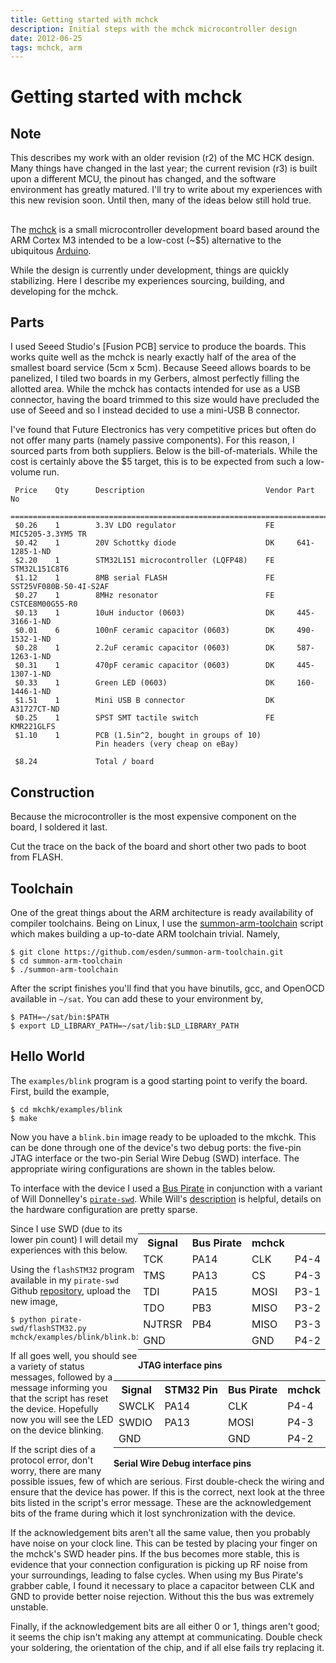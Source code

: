 ```yaml
---
title: Getting started with mchck
description: Initial steps with the mchck microcontroller design
date: 2012-06-25
tags: mchck, arm
---
```


# Getting started with mchck

## Note

This describes my work with an older revision (r2) of the MC HCK
design. Many things have changed in the last year; the current
revision (r3) is built upon a different MCU, the pinout has changed,
and the software environment has greatly matured. I'll try to write
about my experiences with this new revision soon. Until then, many of
the ideas below still hold true.


##
The [mchck](http://www.mchck.org/) is a small microcontroller
development board based around the ARM Cortex M3 intended to be a
low-cost (~$5) alternative to the ubiquitous
[Arduino](http://www.arduino.cc/).

While the design is currently under development, things are quickly
stabilizing. Here I describe my experiences sourcing, building, and
developing for the mchck.

## Parts

I used Seeed Studio's [Fusion PCB] service to produce the boards. This
works quite well as the mchck is nearly exactly half of the area of
the smallest board service (5cm x 5cm). Because Seeed allows boards to
be panelized, I tiled two boards in my Gerbers, almost perfectly
filling the allotted area. While the mchck has contacts intended for
use as a USB connector, having the board trimmed to this size would
have precluded the use of Seeed and so I instead decided to use a
mini-USB B connector.

I've found that Future Electronics has very competitive prices but
often do not offer many parts (namely passive components). For this
reason, I sourced parts from both suppliers. Below is the
bill-of-materials. While the cost is certainly above the $5 target,
this is to be expected from such a low-volume run.

     Price    Qty      Description                           Vendor Part No
     =========================================================================
     $0.26    1        3.3V LDO regulator                    FE     MIC5205-3.3YM5 TR
     $0.42    1        20V Schottky diode                    DK     641-1285-1-ND	
     $2.20    1        STM32L151 microcontroller (LQFP48)    FE     STM32L151C8T6 
     $1.12    1        8MB serial FLASH                      FE     SST25VF080B-50-4I-S2AF
     $0.27    1        8MHz resonator                        FE     CSTCE8M00G55-R0
     $0.13    1        10uH inductor (0603)                  DK     445-3166-1-ND	
     $0.01    6        100nF ceramic capacitor (0603)        DK     490-1532-1-ND
     $0.28    1        2.2uF ceramic capacitor (0603)        DK     587-1263-1-ND	
     $0.31    1        470pF ceramic capacitor (0603)        DK     445-1307-1-ND	
     $0.33    1        Green LED (0603)                      DK     160-1446-1-ND
     $1.51    1        Mini USB B connector                  DK     A31727CT-ND	
     $0.25    1        SPST SMT tactile switch               FE     KMR221GLFS
     $1.10    1        PCB (1.5in^2, bought in groups of 10)
                       Pin headers (very cheap on eBay)
     
     $8.24             Total / board

## Construction

Because the microcontroller is the most expensive component on the
board, I soldered it last.

Cut the trace on the back of the board and short other two pads to
boot from FLASH.

## Toolchain

One of the great things about the ARM architecture is ready
availability of compiler toolchains. Being on Linux, I use the
[summon-arm-toolchain](https://github.com/esden/summon-arm-toolchain)
script which makes building a up-to-date ARM toolchain trivial. Namely,

    $ git clone https://github.com/esden/summon-arm-toolchain.git
    $ cd summon-arm-toolchain
    $ ./summon-arm-toolchain
    
After the script finishes you'll find that you have binutils, gcc, and
OpenOCD available in `~/sat`. You can add these to your environment by,

    $ PATH=~/sat/bin:$PATH
    $ export LD_LIBRARY_PATH=~/sat/lib:$LD_LIBRARY_PATH
    
## Hello World

The `examples/blink` program is a good starting point to verify the board.
First, build the example,

    $ cd mkchk/examples/blink
    $ make

Now you have a `blink.bin` image ready to be uploaded to the mkchk.
This can be done through one of the device's two debug ports: the
five-pin JTAG interface or the two-pin Serial Wire Debug (SWD)
interface. The appropriate wiring configurations are shown in the
tables below.

To interface with the device I used a
[Bus Pirate](http://dangerousprototypes.com/docs/Bus_Pirate) in
conjunction with a variant of Will Donnelley's
[`pirate-swd`](http://www.willdonnelly.net/blog/bus-pirate-serial-wire/). While
Will's
[description](http://www.willdonnelly.net/blog/bus-pirate-serial-wire/)
is helpful, details on the hardware configuration are pretty sparse.

<div style="float:right;">
    <table>
        <tr><th>Signal</th><th>Bus Pirate</th><th>mchck</th></tr>
        <tr><td>TCK</td>   <td>PA14</td>  <td>CLK</td>  <td>P4-4</td></tr>
        <tr><td>TMS</td>   <td>PA13</td>  <td>CS</td>   <td>P4-3</td></tr>
        <tr><td>TDI</td>   <td>PA15</td>  <td>MOSI</td> <td>P3-1</td></tr>
        <tr><td>TDO</td>   <td>PB3</td>   <td>MISO</td> <td>P3-2</td></tr>
        <tr><td>NJTRSR</td><td>PB4</td>   <td>MISO</td> <td>P3-3</td></tr>
        <tr><td>GND</td>   <td></td>      <td>GND</td>  <td>P4-2</td></tr>
    </table>
    <b>JTAG interface pins</b>
</div>

<div style="float:right; background-color: grey50;">
    <table>
      <tr><th>Signal</th><th>STM32 Pin</th><th>Bus Pirate</th><th>mchck</th></tr>
      <tr><td>SWCLK</td> <td>PA14</td>  <td>CLK</td>  <td>P4-4</td></tr>
      <tr><td>SWDIO</td> <td>PA13</td>  <td>MOSI</td> <td>P4-3</td></tr>
      <tr><td>GND</td>   <td></td>      <td>GND</td>  <td>P4-2</td></tr>
    </table>
    <b>Serial Wire Debug interface pins</b>
</div>

Since I use SWD (due to its lower pin count) I will detail my
experiences with this below.


Using the `flashSTM32` program available in my `pirate-swd` Github
[repository](https://github.com/bgamari/pirate-swd), upload the new
image,

    $ python pirate-swd/flashSTM32.py mchck/examples/blink/blink.bin

If all goes well, you should see a variety of status messages,
followed by a message informing you that the script has reset the
device. Hopefully now you will see the LED on the device blinking.

If the script dies of a protocol error, don't worry, there are many
possible issues, few of which are serious. First double-check the
wiring and ensure that the device has power. If this is the correct,
next look at the three bits listed in the script's error
message. These are the acknowledgement bits of the frame during which
it lost synchronization with the device.

If the acknowledgement bits aren't all the same value, then you
probably have noise on your clock line. This can be tested by placing
your finger on the mchck's SWD header pins. If the bus becomes more
stable, this is evidence that your connection configuration is picking
up RF noise from your surroundings, leading to false cycles.  When
using my Bus Pirate's grabber cable, I found it necessary to place a
capacitor between CLK and GND to provide better noise
rejection. Without this the bus was extremely unstable.

Finally, if the acknowledgement bits are all either 0 or 1, things
aren't good; it seems the chip isn't making any attempt at
communicating. Double check your soldering, the orientation of the
chip, and if all else fails try replacing it. 
    
